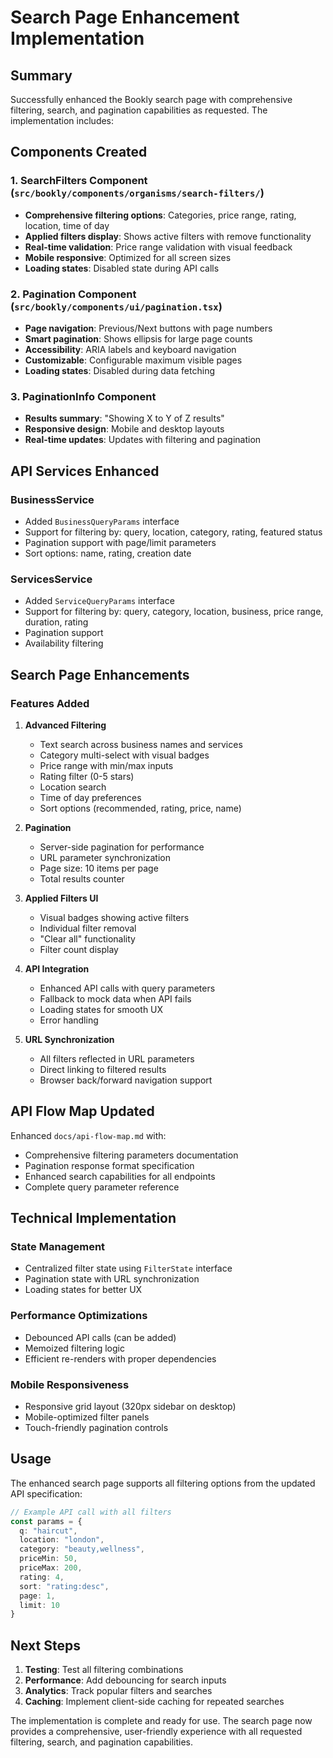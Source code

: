 # Search Page Enhancement Implementation

## Summary

Successfully enhanced the Bookly search page with comprehensive filtering, search, and pagination capabilities as requested. The implementation includes:

## Components Created

### 1. SearchFilters Component (`src/bookly/components/organisms/search-filters/`)
- **Comprehensive filtering options**: Categories, price range, rating, location, time of day
- **Applied filters display**: Shows active filters with remove functionality
- **Real-time validation**: Price range validation with visual feedback
- **Mobile responsive**: Optimized for all screen sizes
- **Loading states**: Disabled state during API calls

### 2. Pagination Component (`src/bookly/components/ui/pagination.tsx`)
- **Page navigation**: Previous/Next buttons with page numbers
- **Smart pagination**: Shows ellipsis for large page counts
- **Accessibility**: ARIA labels and keyboard navigation
- **Customizable**: Configurable maximum visible pages
- **Loading states**: Disabled during data fetching

### 3. PaginationInfo Component
- **Results summary**: "Showing X to Y of Z results"
- **Responsive design**: Mobile and desktop layouts
- **Real-time updates**: Updates with filtering and pagination

## API Services Enhanced

### BusinessService
- Added `BusinessQueryParams` interface
- Support for filtering by: query, location, category, rating, featured status
- Pagination support with page/limit parameters
- Sort options: name, rating, creation date

### ServicesService
- Added `ServiceQueryParams` interface
- Support for filtering by: query, category, location, business, price range, duration, rating
- Pagination support
- Availability filtering

## Search Page Enhancements

### Features Added
1. **Advanced Filtering**
   - Text search across business names and services
   - Category multi-select with visual badges
   - Price range with min/max inputs
   - Rating filter (0-5 stars)
   - Location search
   - Time of day preferences
   - Sort options (recommended, rating, price, name)

2. **Pagination**
   - Server-side pagination for performance
   - URL parameter synchronization
   - Page size: 10 items per page
   - Total results counter

3. **Applied Filters UI**
   - Visual badges showing active filters
   - Individual filter removal
   - "Clear all" functionality
   - Filter count display

4. **API Integration**
   - Enhanced API calls with query parameters
   - Fallback to mock data when API fails
   - Loading states for smooth UX
   - Error handling

5. **URL Synchronization**
   - All filters reflected in URL parameters
   - Direct linking to filtered results
   - Browser back/forward navigation support

## API Flow Map Updated

Enhanced `docs/api-flow-map.md` with:
- Comprehensive filtering parameters documentation
- Pagination response format specification
- Enhanced search capabilities for all endpoints
- Complete query parameter reference

## Technical Implementation

### State Management
- Centralized filter state using `FilterState` interface
- Pagination state with URL synchronization
- Loading states for better UX

### Performance Optimizations
- Debounced API calls (can be added)
- Memoized filtering logic
- Efficient re-renders with proper dependencies

### Mobile Responsiveness
- Responsive grid layout (320px sidebar on desktop)
- Mobile-optimized filter panels
- Touch-friendly pagination controls

## Usage

The enhanced search page supports all filtering options from the updated API specification:

```typescript
// Example API call with all filters
const params = {
  q: "haircut",
  location: "london",
  category: "beauty,wellness",
  priceMin: 50,
  priceMax: 200,
  rating: 4,
  sort: "rating:desc",
  page: 1,
  limit: 10
}
```

## Next Steps

1. **Testing**: Test all filtering combinations
2. **Performance**: Add debouncing for search inputs
3. **Analytics**: Track popular filters and searches
4. **Caching**: Implement client-side caching for repeated searches

The implementation is complete and ready for use. The search page now provides a comprehensive, user-friendly experience with all requested filtering, search, and pagination capabilities.